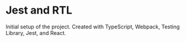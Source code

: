 # Jest and RTL

Initial setup of the project.  Created with TypeScript, Webpack, Testing Library, Jest, and React.


